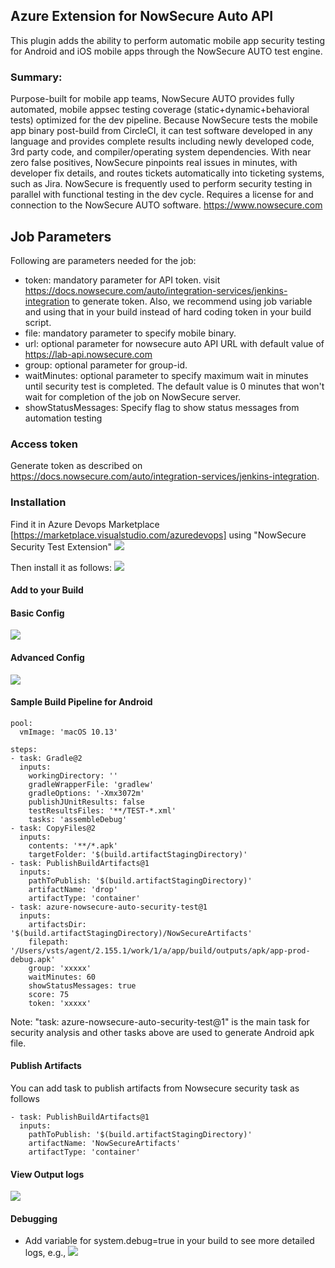 ## Azure Extension for NowSecure Auto API
This plugin adds the ability to perform automatic mobile app security testing for Android and iOS mobile apps through the NowSecure AUTO test engine.

### Summary:
Purpose-built for mobile app teams, NowSecure AUTO provides fully automated, mobile appsec testing coverage (static+dynamic+behavioral tests) optimized for the dev pipeline. Because NowSecure tests the mobile app binary post-build from CircleCI, it can test software developed in any language and provides complete results including newly developed code, 3rd party code, and compiler/operating system dependencies. With near zero false positives, NowSecure pinpoints real issues in minutes, with developer fix details, and routes tickets automatically into ticketing systems, such as Jira. NowSecure is frequently used to perform security testing in parallel with functional testing in the dev cycle. Requires a license for and connection to the NowSecure AUTO software. https://www.nowsecure.com

## Job Parameters
Following are parameters needed for the job:
- token: mandatory parameter for API token. visit https://docs.nowsecure.com/auto/integration-services/jenkins-integration to generate token. Also, we recommend using job variable and using that in your build instead of hard coding token in your build script.
- file: mandatory parameter to specify mobile binary.
- url: optional parameter for nowsecure auto API URL with default value of https://lab-api.nowsecure.com
- group: optional parameter for group-id.
- waitMinutes: optional parameter to specify maximum wait in minutes until security test is completed. The default value is 0 minutes that won't wait for completion of the job on NowSecure server.
- showStatusMessages: Specify flag to show status messages from automation testing

### Access token
Generate token as described on https://docs.nowsecure.com/auto/integration-services/jenkins-integration.


### Installation

Find it in Azure Devops Marketplace [https://marketplace.visualstudio.com/azuredevops] using "NowSecure Security Test Extension"
![](images/marketplace.png)

Then install it as follows:
![](images/install.png)

#### Add to your Build

#### Basic Config
![](images/basic-config.png)

#### Advanced Config
![](images/advanced-config.png)

#### Sample Build Pipeline for Android
```
pool:
  vmImage: 'macOS 10.13'

steps:
- task: Gradle@2
  inputs:
    workingDirectory: ''
    gradleWrapperFile: 'gradlew'
    gradleOptions: '-Xmx3072m'
    publishJUnitResults: false
    testResultsFiles: '**/TEST-*.xml'
    tasks: 'assembleDebug'
- task: CopyFiles@2
  inputs:
    contents: '**/*.apk'
    targetFolder: '$(build.artifactStagingDirectory)'
- task: PublishBuildArtifacts@1
  inputs:
    pathToPublish: '$(build.artifactStagingDirectory)'
    artifactName: 'drop'
    artifactType: 'container'
- task: azure-nowsecure-auto-security-test@1
  inputs:
    artifactsDir: '$(build.artifactStagingDirectory)/NowSecureArtifacts'
    filepath: '/Users/vsts/agent/2.155.1/work/1/a/app/build/outputs/apk/app-prod-debug.apk'
    group: 'xxxxx'
    waitMinutes: 60
    showStatusMessages: true
    score: 75
    token: 'xxxxx'
```
Note: "task: azure-nowsecure-auto-security-test@1" is the main task for security analysis and other tasks above are used to generate Android apk file.

#### Publish Artifacts
You can add task to publish artifacts from Nowsecure security task as follows
```
- task: PublishBuildArtifacts@1
  inputs:
    pathToPublish: '$(build.artifactStagingDirectory)'
    artifactName: 'NowSecureArtifacts'
    artifactType: 'container'
```

#### View Output logs
![](images/log.png)


#### Debugging
- Add variable for system.debug=true in your build to see more detailed logs, e.g.,
![](images/debug.png)
